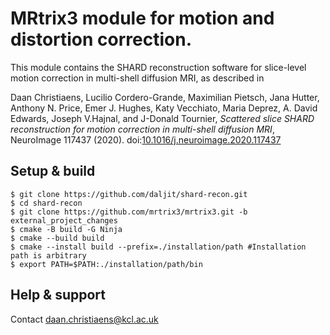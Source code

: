 # MRtrix3 module for motion and distortion correction.

This module contains the SHARD reconstruction software for slice-level motion 
correction in multi-shell diffusion MRI, as described in

Daan Christiaens, Lucilio Cordero-Grande, Maximilian Pietsch, Jana Hutter, Anthony N. Price, Emer J. Hughes, Katy Vecchiato, Maria Deprez, A. David Edwards, Joseph V.Hajnal, and J-Donald Tournier, *Scattered slice SHARD reconstruction for motion correction in multi-shell diffusion MRI*, NeuroImage 117437 (2020). doi:[10.1016/j.neuroimage.2020.117437](https://doi.org/10.1016/j.neuroimage.2020.117437)


## Setup & build

```
$ git clone https://github.com/daljit/shard-recon.git
$ cd shard-recon
$ git clone https://github.com/mrtrix3/mrtrix3.git -b external_project_changes
$ cmake -B build -G Ninja
$ cmake --build build
$ cmake --install build --prefix=./installation/path #Installation path is arbitrary
$ export PATH=$PATH:./installation/path/bin
```


## Help & support

Contact daan.christiaens@kcl.ac.uk



